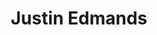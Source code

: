 ---
title: "Justin Edmands"
presenter_id: justin_edmands
layout: member_all_publications
permalink: /member_full_publications/:presenter_id/
---